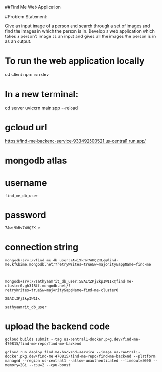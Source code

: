 ##Find Me Web Application

#Problem Statement:

Give an input image of a person and search through a set of images and find the images in which the person is in. Develop a web application which takes a person’s image as an input and gives all the images the person is in as an output.

# To run the web application locally
cd client
npm run dev
# In a new terminal:
cd server
uvicorn main:app --reload


# gcloud url
https://find-me-backend-service-933492600521.us-central1.run.app/


# mongodb atlas
  # username
    find_me_db_user
  # password
    7Awi9kRv7WHQZKLe
  # connection string
    mongodb+srv://find_me_db_user:7Awi9kRv7WHQZKLe@find-me.kf6bime.mongodb.net/?retryWrites=true&w=majority&appName=find-me



    mongodb+srv://sathyaamrit_db_user:5BAItZPj2kpIW1Ix@find-me-cluster0.gh318tf.mongodb.net/?retryWrites=true&w=majority&appName=find-me-cluster0

    5BAItZPj2kpIW1Ix

    sathyaamrit_db_user

  # upload the backend code
    gcloud builds submit --tag us-central1-docker.pkg.dev/find-me-470815/find-me-repo/find-me-backend

    gcloud run deploy find-me-backend-service --image us-central1-docker.pkg.dev/find-me-470815/find-me-repo/find-me-backend --platform managed --region us-central1 --allow-unauthenticated --timeout=3600 --memory=2Gi --cpu=2 --cpu-boost